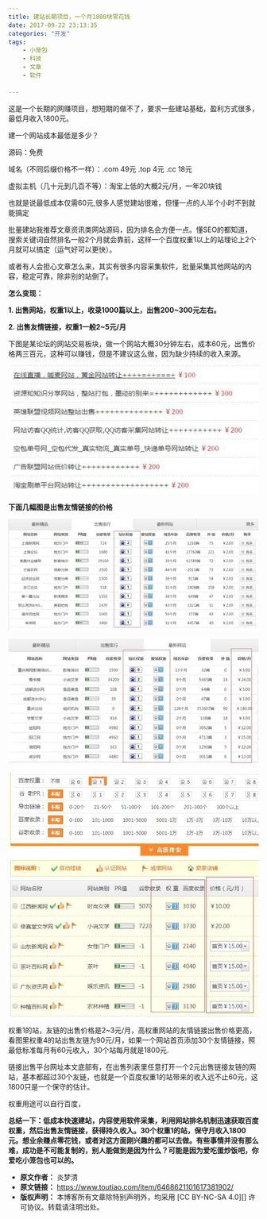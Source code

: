 ```yaml
---
title: 建站长期项目，一个月1800块零花钱
date: 2017-09-22 23:13:35
categories: "开发"
tags:
	- 小笼包
	- 科技
	- 文章
	- 软件

---
```


这是一个长期的网赚项目，想短期的做不了，要求一些建站基础，盈利方式很多，最低月收入1800元。

建一个网站成本最低是多少？

源码：免费

域名（不同后缀价格不一样）：.com 49元 .top 4元 .cc 18元

虚拟主机（几十元到几百不等）：淘宝上低的大概2元/月，一年20块钱

也就是说最低成本仅需60元,很多人感觉建站很难，但懂一点的人半个小时不到就能搞定

批量建站我推荐文章资讯类网站源码，因为排名会方便一点。懂SEO的都知道，搜索关键词自然排名一般2个月就会靠前，这样一个百度权重1以上的站理论上2个月就可以搞定（运气好可以更快）。

或者有人会担心文章怎么来，其实有很多内容采集软件，批量采集其他网站的内容，稳定可靠，除非别的站倒了。

**怎么变现：**

**1. 出售网站，权重1以上，收录1000篇以上，出售200~300元左右。**

**2. 出售友情链接，权重1一般2~5元/月**

下图是某论坛的网站交易板块，做一个网站大概30分钟左右，成本60元，出售价格两三百元，这种可以赚钱，但是不建议这么做，因为缺少持续的收入来源。

![建站长期项目，一个月1800块零花钱][1800]

**下面几幅图是出售友情链接的价格**

![建站长期项目，一个月1800块零花钱][1800 1]

![建站长期项目，一个月1800块零花钱][1800 2]

![建站长期项目，一个月1800块零花钱][1800 3]

权重1的站，友链的出售价格是2~3元/月，高权重网站的友情链接出售价格更高，看图里权重4的站出售友链为90元/月，如果一个网站首页添加30个友情链接，照最低标准每月有60元收入，30个站每月就是1800元.

链接出售平台网址本文底部有，在出售列表里任意打开一个2元出售链接友链的网站，基本都超过30个友链，也就是一个百度权重1的站带来的收入远不止60元，这1800只是一个保守的估计。

权重用途可以自行百度，

**总结一下：低成本快速建站，内容使用软件采集，利用网站排名机制迅速获取百度权重，然后出售友情链接，获得持久收入。30个权重1的站，保守月收入1800元。想业余赚点零花钱，或者对这方面刚兴趣的都可以去做。有些事情并没有那么难，成功是不可能复制的，别人能做到是因为什么？可能是因为爱吃蛋炒饭吧，你爱吃小笼包也可以的。**


[1800]: static/resources/crawler/ANQJ-VAY7-VMFV.jpg
[1800 1]: static/resources/crawler/2EYR-VBVQ-JV2Q.jpg
[1800 2]: static/resources/crawler/IJVY-MBUM-7NRY.jpg
[1800 3]: static/resources/crawler/AUJE-AFVB-AFA3.jpg
 *  **原文作者：** 炎梦清
 *  **原文链接：** https://www.toutiao.com/item/6468621101617381902/
 *  **版权声明：** 本博客所有文章除特别声明外，均采用 [CC BY-NC-SA 4.0][] 许可协议。转载请注明出处。
